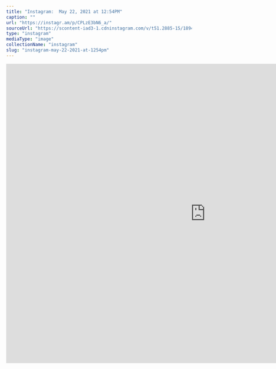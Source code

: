 ```yaml
---
title: "Instagram:  May 22, 2021 at 12:54PM"
caption: ""
url: "https://instagr.am/p/CPLzE3bN6_a/"
sourceUrl: "https://scontent-iad3-1.cdninstagram.com/v/t51.2885-15/189495039_312713033630790_5818348128484325566_n.jpg?_nc_cat=103&ccb=1-3&_nc_sid=8ae9d6&_nc_ohc=1JaXrUucAAYAX8cq0sr&_nc_ht=scontent-iad3-1.cdninstagram.com&oh=a291cf6575c17da7882dac97a3de744e&oe=60CDE923"
type: "instagram"
mediaType: "image"
collectionName: "instagram"
slug: "instagram-may-22-2021-at-1254pm"
---
```


<iframe src="https://scontent-iad3-1.cdninstagram.com/v/t51.2885-15/189495039_312713033630790_5818348128484325566_n.jpg?_nc_cat=103&ccb=1-3&_nc_sid=8ae9d6&_nc_ohc=1JaXrUucAAYAX8cq0sr&_nc_ht=scontent-iad3-1.cdninstagram.com&oh=a291cf6575c17da7882dac97a3de744e&oe=60CDE923" width="1080" height="810" frameborder="0" scrolling="no" allowtransparency="true"></iframe>
